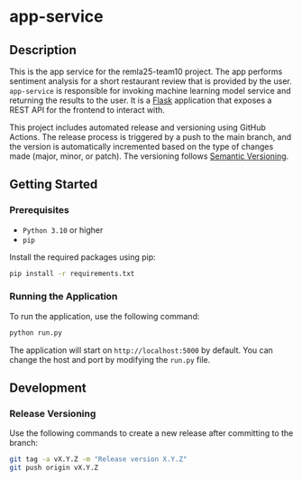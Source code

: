 # app-service

## Description

This is the app service for the remla25-team10 project. The app performs sentiment analysis for a short restaurant review that is provided by the user. `app-service` is responsible for invoking machine learning model service and returning the results to the user. It is a [Flask](https://flask.palletsprojects.com/en/stable/) application that exposes a REST API for the frontend to interact with.

This project includes automated release and versioning using GitHub Actions. The release process is triggered by a push to the main branch, and the version is automatically incremented based on the type of changes made (major, minor, or patch). The versioning follows [Semantic Versioning](https://semver.org/).

## Getting Started

### Prerequisites

- `Python 3.10` or higher
- `pip`

Install the required packages using pip:

```bash
pip install -r requirements.txt
```
### Running the Application

To run the application, use the following command:

```bash
python run.py
```

The application will start on `http://localhost:5000` by default. You can change the host and port by modifying the `run.py` file.

## Development

### Release Versioning

Use the following commands to create a new release after committing to the branch:

```bash
git tag -a vX.Y.Z -m "Release version X.Y.Z"
git push origin vX.Y.Z
```